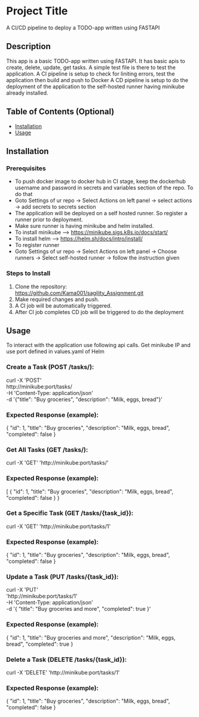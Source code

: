 # Project Title

A CI/CD pipeline to deploy a TODO-app written using FASTAPI

## Description

This app is a basic TODO-app written using FASTAPI. It has basic apis to create, delete, update, get tasks.
A simple test file is there to test the application.
A CI pipeline is setup to check for liniting errors, test the application then build and push to Docker
A CD pipeline is setup to do the deployment of the application to the self-hosted runner having minikube already installed.

## Table of Contents (Optional)

- [Installation](#installation)
- [Usage](#usage)

## Installation

### Prerequisites
- To push docker image to docker hub in CI stage, keep the dockerhub username and password in secrets and variables section of the repo. To do that
- Goto Settings of ur repo -> Select Actions on left panel -> select actions -> add secrets to secrets section
- The application will be deployed on a self hosted runner. So register a runner prior to deployment.
- Make sure runner is having minikube and helm installed.
- To install minikube --> https://minikube.sigs.k8s.io/docs/start/
- To install helm --> https://helm.sh/docs/intro/install/
- To register runner
- Goto Settings of ur repo -> Select Actions on left panel -> Choose runners -> Select self-hosted runner -> follow the instruction given

### Steps to Install
1. Clone the repository:
     https://github.com/Kama001/sagility_Assignment.git
2. Make required changes and push.
3. A CI job will be automatically triggered.
4. After CI job completes CD job will be triggered to do the deployment

## Usage
To interact with the application use following api calls.
Get minikube IP and use port defined in values.yaml of Helm

### Create a Task (POST /tasks/):
curl -X 'POST' \
http://minikube:port/tasks/ \
-H 'Content-Type: application/json' \
-d '{"title": "Buy groceries", "description": "Milk, eggs, bread"}'
### Expected Response (example):
{
  "id": 1,
  "title": "Buy groceries",
  "description": "Milk, eggs, bread",
  "completed": false
}

### Get All Tasks (GET /tasks/):
curl -X 'GET' 'http://minikube:port/tasks/'

### Expected Response (example):
[
  {
    "id": 1,
    "title": "Buy groceries",
    "description": "Milk, eggs, bread",
    "completed": false
  }
}

### Get a Specific Task (GET /tasks/{task_id}):
curl -X 'GET' 'http://minikube:port/tasks/1'

### Expected Response (example):
{
  "id": 1,
  "title": "Buy groceries",
  "description": "Milk, eggs, bread",
  "completed": false
}

### Update a Task (PUT /tasks/{task_id}):
curl -X 'PUT' \
  'http://minikube:port/tasks/1' \
  -H 'Content-Type: application/json' \
  -d '{
    "title": "Buy groceries and more",
    "completed": true
  }'
### Expected Response (example):
{
  "id": 1,
  "title": "Buy groceries and more",
  "description": "Milk, eggs, bread",
  "completed": true
}

### Delete a Task (DELETE /tasks/{task_id}):
curl -X 'DELETE' 'http://minikube:port/tasks/1'
### Expected Response (example):
{
  "id": 1,
  "title": "Buy groceries",
  "description": "Milk, eggs, bread",
  "completed": false
}




